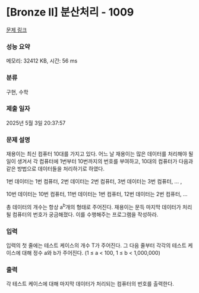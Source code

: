 # [Bronze II] 분산처리 - 1009 

[문제 링크](https://www.acmicpc.net/problem/1009) 

### 성능 요약

메모리: 32412 KB, 시간: 56 ms

### 분류

구현, 수학

### 제출 일자

2025년 5월 3일 20:37:57

### 문제 설명

<p>재용이는 최신 컴퓨터 10대를 가지고 있다. 어느 날 재용이는 많은 데이터를 처리해야 될 일이 생겨서 각 컴퓨터에 1번부터 10번까지의 번호를 부여하고, 10대의 컴퓨터가 다음과 같은 방법으로 데이터들을 처리하기로 하였다.</p>

<p>1번 데이터는 1번 컴퓨터, 2번 데이터는 2번 컴퓨터, 3번 데이터는 3번 컴퓨터, ... ,</p>

<p>10번 데이터는 10번 컴퓨터, 11번 데이터는 1번 컴퓨터, 12번 데이터는 2번 컴퓨터, ...</p>

<p>총 데이터의 개수는 항상 a<sup>b</sup>개의 형태로 주어진다. 재용이는 문득 마지막 데이터가 처리될 컴퓨터의 번호가 궁금해졌다. 이를 수행해주는 프로그램을 작성하라.</p>

### 입력 

 <p>입력의 첫 줄에는 테스트 케이스의 개수 T가 주어진다. 그 다음 줄부터 각각의 테스트 케이스에 대해 정수 a와 b가 주어진다. (1 ≤ a < 100, 1 ≤ b < 1,000,000)</p>

### 출력 

 <p>각 테스트 케이스에 대해 마지막 데이터가 처리되는 컴퓨터의 번호를 출력한다.</p>

